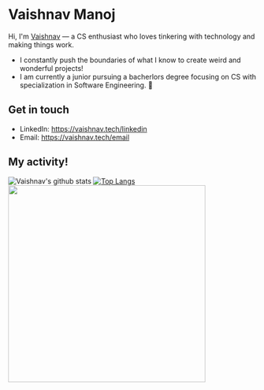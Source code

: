 # Vaishnav Manoj
Hi, I'm [Vaishnav](https://vaishnav.tech) — a CS enthusiast who loves tinkering with technology and making things work. 
* I constantly push the boundaries of what I know to create weird and wonderful projects!
* I am currently a junior pursuing a bacherlors degree focusing on CS with specialization in Software Engineering. 🚀


## Get in touch
- LinkedIn: https://vaishnav.tech/linkedin
- Email: https://vaishnav.tech/email


## My activity!
![Vaishnav's github stats](https://github-readme-stats.vercel.app/api?username=vaishnav-mk&show_icons=true&theme=dark)
[![Top Langs](https://github-readme-stats.vercel.app/api/top-langs/?username=vaishnav-mk&layout=compact&theme=dark)](https://github.com/vaishnav-mk)
<img align="left" src="https://activity-graph.herokuapp.com/graph?username=vaishnav-mk&theme=github" width="400">

